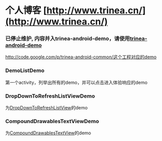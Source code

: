 # 个人博客 [http://www.trinea.cn/](http://www.trinea.cn/) #

### 已停止维护, 内容并入trinea-android-demo，请使用[trinea-android-demo](https://code.google.com/p/trinea-android-demo/) ###

http://code.google.com/p/trinea-android-common/这个工程对应的demo

### DemoListDemo ###
第一个activity，列举出所有的demo，并可以点击进入体验响应的demo
### DropDownToRefreshListViewDemo ###
为[DropDownToRefreshListView](http://trinea.iteye.com/blog/1560986)的demo
### CompoundDrawablesTextViewDemo ###
为[CompoundDrawablesTextView](http://trinea.iteye.com/blog/1562385)的demo